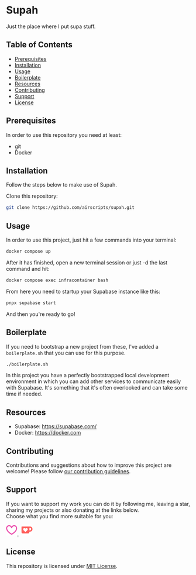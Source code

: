 # Supah
Just the place where I put supa stuff.

## Table of Contents
- [Prerequisites](#prerequisites)
- [Installation](#installation)
- [Usage](#usage)
- [Boilerplate](#boilerplate)
- [Resources](#resources)
- [Contributing](#contributing)
- [Support](#support)
- [License](#license)

## Prerequisites
In order to use this repository you need at least:
- git
- Docker

## Installation
Follow the steps below to make use of Supah.

Clone this repository:
```bash
git clone https://github.com/airscripts/supah.git
```

## Usage
In order to use this project, just hit a few commands into your terminal:
```bash
docker compose up
```

After it has finished, open a new terminal session or just -d the last command and hit:
```bash
docker compose exec infracontainer bash
```

From here you need to startup your Supabase instance like this:
```bash
pnpx supabase start
```

And then you're ready to go!

## Boilerplate
If you need to bootstrap a new project from these, I've added a `boilerplate.sh` that you can use for this purpose.
```bash
./boilerplate.sh
```

In this project you have a perfectly bootstrapped local development environment in which you can add other services to communicate easily with Supabase.
It's something that it's often overlooked and can take some time if needed.

## Resources
- Supabase: https://supabase.com/
- Docker: https://docker.com

## Contributing
Contributions and suggestions about how to improve this project are welcome!
Please follow [our contribution guidelines](https://github.com/airscripts/supah/blob/main/CONTRIBUTING.md).

## Support
If you want to support my work you can do it by following me, leaving a star, sharing my projects or also donating at the links below.  
Choose what you find more suitable for you:  

<a href="https://sponsor.airscript.it" target="blank">
  <img src="https://raw.githubusercontent.com/airscripts/assets/main/images/github-sponsors.svg" alt="GitHub Sponsors" width="30px" />
</a>&nbsp;
<a href="https://kofi.airscript.it" target="blank">
  <img src="https://raw.githubusercontent.com/airscripts/assets/main/images/kofi.svg" alt="Kofi" width="30px" />
</a>

## License  
This repository is licensed under [MIT License](https://github.com/airscripts/supah/blob/main/LICENSE).
